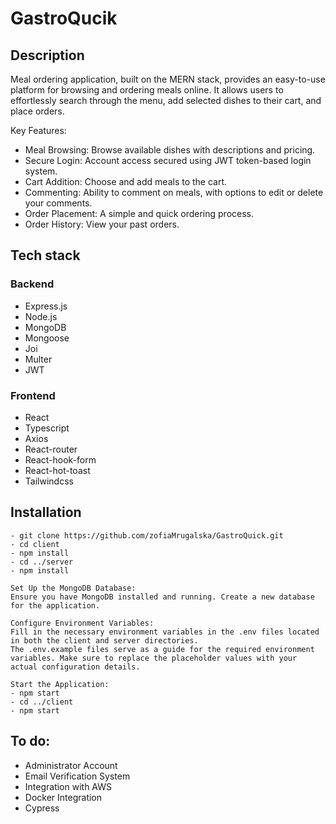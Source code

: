 # GastroQucik

## Description

Meal ordering application, built on the MERN stack, provides an easy-to-use platform for browsing and ordering meals online. It allows users to effortlessly search through the menu, add selected dishes to their cart, and place orders.

Key Features:

- Meal Browsing: Browse available dishes with descriptions and pricing.
- Secure Login: Account access secured using JWT token-based login system.
- Cart Addition: Choose and add meals to the cart.
- Commenting: Ability to comment on meals, with options to edit or delete your comments.
- Order Placement: A simple and quick ordering process.
- Order History: View your past orders.

## Tech stack

### Backend

- Express.js
- Node.js
- MongoDB
- Mongoose
- Joi
- Multer
- JWT

### Frontend

- React
- Typescript
- Axios
- React-router
- React-hook-form
- React-hot-toast
- Tailwindcss

## Installation

```
- git clone https://github.com/zofiaMrugalska/GastroQuick.git
- cd client
- npm install
- cd ../server
- npm install

Set Up the MongoDB Database:
Ensure you have MongoDB installed and running. Create a new database for the application.

Configure Environment Variables:
Fill in the necessary environment variables in the .env files located in both the client and server directories.
The .env.example files serve as a guide for the required environment variables. Make sure to replace the placeholder values with your actual configuration details.

Start the Application:
- npm start
- cd ../client
- npm start
```

## To do:

- Administrator Account
- Email Verification System
- Integration with AWS
- Docker Integration
- Cypress

